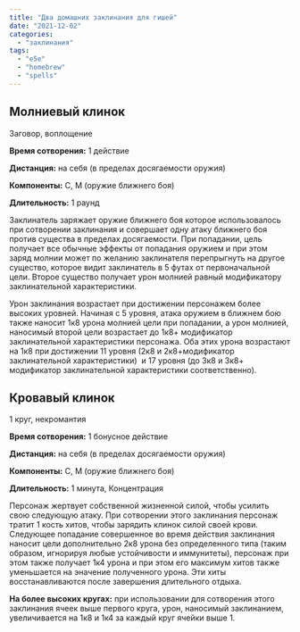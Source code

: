 ```yaml
---
title: "Два домашних заклинания для гишей"
date: "2021-12-02"
categories: 
  - "заклинания"
tags: 
  - "e5e"
  - "homebrew"
  - "spells"
---
```


## **Молниевый клинок**

Заговор, воплощение

**Время сотворения:** 1 действие

**Дистанция:** на себя (в пределах досягаемости оружия)

**Компоненты:** С, М (оружие ближнего боя)

**Длительность:** 1 раунд

Заклинатель заряжает оружие ближнего боя которое использовалось при сотворении заклинания и совершает одну атаку ближнего боя против существа в пределах досягаемости. При попадании, цель получает все обычные эффекты от попадания оружием и при этом заряд молнии может по желанию заклинателя перепрыгнуть на другое существо, которое видит заклинатель в 5 футах от первоначальной цели. Второе существо получает урон молнией равный модификатору заклинательной характеристики.

Урон заклинания возрастает при достижении персонажем более высоких уровней. Начиная с 5 уровня, атака оружием в ближнем бою также наносит 1к8 урона молнией цели при попадании, а урон молнией, наносимый второй цели возрастает до 1к8+ модификатор заклинательной характеристики персонажа. Оба этих урона возрастают на 1к8 при достижении 11 уровня (2к8 и 2к8+модификатор заклинательной характеристики)  и 17 уровня (до 3к8 и 3к8+ модификатор заклинательной характеристики соответственно).

## Кровавый клинок

1 круг, некромантия

**Время сотворения:** 1 бонусное действие

**Дистанция:** на себя (в пределах досягаемости оружия)

**Компоненты:** С, М (оружие ближнего боя)

**Длительность:** 1 минута, Концентрация

Персонаж жертвует собственной жизненной силой, чтобы усилить свою следующую атаку. При сотворении этого заклинания персонаж тратит 1 кость хитов, чтобы зарядить клинок силой своей крови. Следующее попадание совершенное во время действия заклинания наносит цели дополнительно 2к8 урона без определенного типа (таким образом, игнорируя любые устойчивости и иммунитеты), персонаж при этом также получает 1к4 урона и при этом его максимум хитов также уменьшается на эначение полученного урона. Эти хиты восстанавливаются после завершения длительного отдыха.

**На более высоких кругах:** при использовании для сотворения этого заклинания ячеек выше первого круга, урон, наносимый заклинанием, увеличивается на 1к8 и 1к4 за каждый круг ячейки выше 1.
